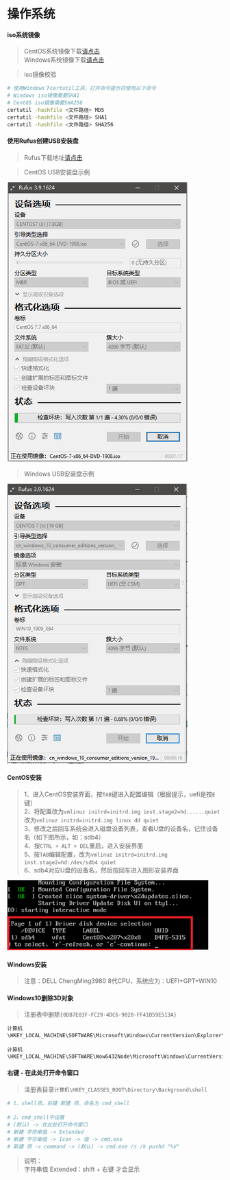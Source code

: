 # 操作系统

#### iso系统镜像

> CentOS系统镜像下载[请点击](https://www.centos.org/)  
> Windows系统镜像下载[请点击](https://msdn.itellyou.cn/)  

> iso镜像校验  

```bash
# 使用Windows下certutil工具，打开命令提示符使用以下命令
# Windows iso镜像需要SHA1
# CentOS iso镜像需要SHA256
certutil -hashfile <文件路径> MD5
certutil -hashfile <文件路径> SHA1
certutil -hashfile <文件路径> SHA256
```

#### 使用Rufus创建USB安装盘

> Rufus下载地址[请点击](http://rufus.ie/)  

> CentOS USB安装盘示例  

![Rufus设置](../assets/others-sys-1.png)

> Windows USB安装盘示例  

![Rufus设置](../assets/others-sys-2.png)

#### CentOS安装

> 1、进入CentOS安装界面，按```TAB```键进入配置编辑（根据提示，uefi是按```E```键）  
> 2、将配置改为```vmlinuz initrd=initrd.img inst.stage2=hd......quiet```改为```vmlinuz initrd=initrd.img linux dd quiet```  
> 3、修改之后回车系统会进入磁盘设备列表，查看U盘的设备名，记住设备名（如下图所示，如：sdb4）  
> 4、按```CTRL + ALT + DEL```重启，进入安装界面  
> 5、按```TAB```编辑配置，改为```vmlinuz initrd=initrd.img inst.stage2=hd:/dev/sdb4 quiet```  
> 6、sdb4对应U盘的设备名，然后按回车进入图形安装界面  

![CentOS设置](../assets/others-sys-3.png)

#### Windows安装

> 注意：DELL ChengMing3980 8代CPU，系统应为：UEFI+GPT+WIN10

#### Windows10删除3D对象

> 注册表中删除```{0DB7E03F-FC29-4DC6-9020-FF41B59E513A}```

```
计算机\HKEY_LOCAL_MACHINE\SOFTWARE\Microsoft\Windows\CurrentVersion\Explorer\MyComputer\NameSpace

计算机\HKEY_LOCAL_MACHINE\SOFTWARE\Wow6432Node\Microsoft\Windows\CurrentVersion\Explorer\MyComputer\Namespace
```

#### 右键 - 在此处打开命令窗口

> 注册表目录```计算机\HKEY_CLASSES_ROOT\Directory\Background\shell```  

```bash
# 1、shell项，右键 新建 项，命名为 cmd_shell

# 2、cmd_shell中设置
# (默认) -> 在此处打开命令窗口
# 新建 字符串值 -> Extended
# 新建 字符串值 -> Icon -> 值 -> cmd.exe
# 新建 项 -> command -> (默认) -> cmd.exe /s /k pushd "%V"
```

> 说明：  
> 字符串值 Extended：shift + 右键 才会显示   
